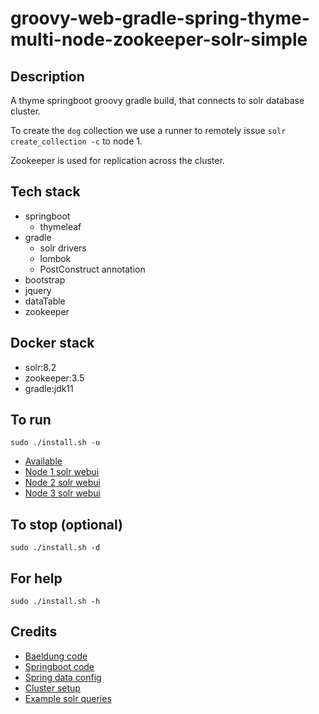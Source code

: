 # groovy-web-gradle-spring-thyme-multi-node-zookeeper-solr-simple

## Description
A thyme springboot groovy gradle build,
that connects to solr database cluster.

To create the `dog` collection we use a runner
to remotely issue `solr create_collection -c` to
node 1.

Zookeeper is used for replication across
the cluster.

## Tech stack
- springboot
  - thymeleaf
- gradle
  - solr drivers
  - lombok
  - PostConstruct annotation
- bootstrap
- jquery
- dataTable
- zookeeper

## Docker stack
- solr:8.2
- zookeeper:3.5
- gradle:jdk11

## To run
`sudo ./install.sh -u`
- [Available](http://localhost)
- [Node 1 solr webui](http://localhost:8981)
- [Node 2 solr webui](http://localhost:8982)
- [Node 3 solr webui](http://localhost:8983)

## To stop (optional)
`sudo ./install.sh -d`

## For help
`sudo ./install.sh -h`

## Credits
- [Baeldung code](https://github.com/eugenp/tutorials/tree/master/persistence-modules/spring-data-solr)
- [Springboot code](https://groovydeveloperzone.com/spring-boot/spring-boot-solr-example/)
- [Spring data config](https://www.google.com/search?client=firefox-b-1-lm&q=spring+boot+solr+example)
- [Cluster setup](https://gist.github.com/makuk66/0812f70b77aa92230c203cec41acac64#file-docker-compose-yml-L64)
- [Example solr queries](https://docs.spring.io/spring-data/solr/docs/1.0.x/reference/html/solr.repositories.html)
